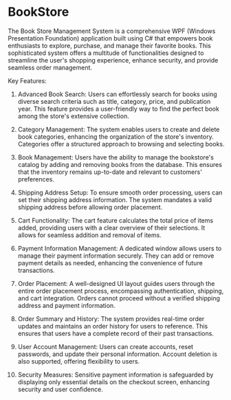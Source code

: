 # BookStore

The Book Store Management System is a comprehensive WPF (Windows Presentation Foundation) application built using C# that empowers book enthusiasts to explore, purchase, and manage their favorite books. This sophisticated system offers a multitude of functionalities designed to streamline the user's shopping experience, enhance security, and provide seamless order management.

Key Features:

1) Advanced Book Search:
Users can effortlessly search for books using diverse search criteria such as title, category, price, and publication year. This feature provides a user-friendly way to find the perfect book among the store's extensive collection.

2) Category Management:
The system enables users to create and delete book categories, enhancing the organization of the store's inventory. Categories offer a structured approach to browsing and selecting books.

3) Book Management:
Users have the ability to manage the bookstore's catalog by adding and removing books from the database. This ensures that the inventory remains up-to-date and relevant to customers' preferences.

4) Shipping Address Setup:
To ensure smooth order processing, users can set their shipping address information. The system mandates a valid shipping address before allowing order placement.

5) Cart Functionality:
The cart feature calculates the total price of items added, providing users with a clear overview of their selections. It allows for seamless addition and removal of items.

6) Payment Information Management:
A dedicated window allows users to manage their payment information securely. They can add or remove payment details as needed, enhancing the convenience of future transactions.

7) Order Placement:
A well-designed UI layout guides users through the entire order placement process, encompassing authentication, shipping, and cart integration. Orders cannot proceed without a verified shipping address and payment information.

8) Order Summary and History:
The system provides real-time order updates and maintains an order history for users to reference. This ensures that users have a complete record of their past transactions.

9) User Account Management:
Users can create accounts, reset passwords, and update their personal information. Account deletion is also supported, offering flexibility to users.

10) Security Measures:
Sensitive payment information is safeguarded by displaying only essential details on the checkout screen, enhancing security and user confidence.
